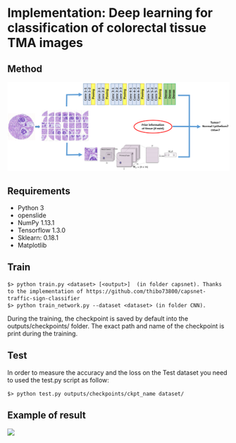 # Implementation: Deep learning for classification of colorectal tissue TMA images 

## Method
<img src="Misc/Figure1.png"></img>

## Requirements
- Python 3
- openslide
- NumPy 1.13.1
- Tensorflow 1.3.0
- Sklearn: 0.18.1
- Matplotlib

   
## Train

    $> python train.py <dataset> [<output>]  (in folder capsnet). Thanks to the implementation of https://github.com/thibo73800/capsnet-traffic-sign-classifier
    $> python train_network.py --dataset <dataset> (in folder CNN). 

During the training, the checkpoint is saved by default into the outputs/checkpoints/ folder. The exact path and name of the checkpoint is print during the training.

## Test

In order to measure the accuracy and the loss on the Test dataset you need to used the test.py script as follow:

    $> python test.py outputs/checkpoints/ckpt_name dataset/ 


## Example of result

<img src="Misc/demo.gif"></img>




